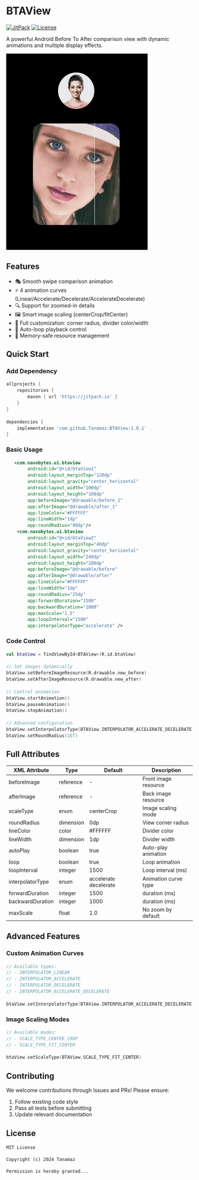 # BTAView

[![JitPack](https://jitpack.io/v/Tanamaz/BTAView.svg)](https://jitpack.io/#Tanamaz/BTAView)
[![License](https://img.shields.io/badge/License-MIT-blue.svg)](https://opensource.org/licenses/MIT)

A powerful Android Before To After comparison view with dynamic animations and multiple display effects.

![Demo GIF](https://github.com/Tanamaz/BTAView/blob/959b8dc30aa6ac87cdefd3254a67620da1e17ac6/gif/demo.gif)

## Features

- 🎭 Smooth swipe comparison animation
- ⚡ 4 animation curves (Linear/Accelerate/Decelerate/AccelerateDecelerate)
- 🔍 Support for zoomed-in details
- 🖼️ Smart image scaling (centerCrop/fitCenter)
- 🔧 Full customization: corner radius, divider color/width
- 🔄 Auto-loop playback control
- 💾 Memory-safe resource management

## Quick Start

### Add Dependency
```gradle
allprojects {
    repositories {
        maven { url 'https://jitpack.io' }
    }
}

dependencies {
    implementation 'com.github.Tanamaz:BTAView:1.0.1'
}
```

### Basic Usage
```xml
   <com.navobytes.ui.btaview
        android:id="@+id/btaView1"
        android:layout_marginTop="120dp"
        android:layout_gravity="center_horizontal"
        android:layout_width="100dp"
        android:layout_height="100dp"
        app:beforeImage="@drawable/before_1"
        app:afterImage="@drawable/after_1"
        app:lineColor="#FFFFFF"
        app:lineWidth="1dp"
        app:roundRadius="90dp"/>
    <com.navobytes.ui.btaview
        android:id="@+id/btaView2"
        android:layout_marginTop="40dp"
        android:layout_gravity="center_horizontal"
        android:layout_width="240dp"
        android:layout_height="280dp"
        app:beforeImage="@drawable/before"
        app:afterImage="@drawable/after"
        app:lineColor="#FFFFFF"
        app:lineWidth="1dp"
        app:roundRadius="25dp"
        app:forwardDuration="1500"
        app:backwardDuration="1000"
        app:maxScale="1.5"
        app:loopInterval="1500"
        app:interpolatorType="accelerate" />
```

### Code Control
```kotlin
val btaView = findViewById<BTAView>(R.id.btaView)

// Set images dynamically
btaView.setBeforeImageResource(R.drawable.new_before)
btaView.setAfterImageResource(R.drawable.new_after)

// Control animation
btaView.startAnimation()
btaView.pauseAnimation()
btaView.stopAnimation()

// Advanced configuration
btaView.setInterpolatorType(BTAView.INTERPOLATOR_ACCELERATE_DECELERATE)
btaView.setRoundRadius(16f)
```

## Full Attributes

| XML Attribute    | Type      | Default               | Description          |
| ---------------- | --------- | --------------------- | -------------------- |
| beforeImage      | reference | -                     | Front image resource |
| afterImage       | reference | -                     | Back image resource  |
| scaleType        | enum      | centerCrop            | Image scaling mode   |
| roundRadius      | dimension | 0dp                   | View corner radius   |
| lineColor        | color     | #FFFFFF               | Divider color        |
| lineWidth        | dimension | 1dp                   | Divider width        |
| autoPlay         | boolean   | true                  | Auto-play animation  |
| loop             | boolean   | true                  | Loop animation       |
| loopInterval     | integer   | 1500                  | Loop interval (ms)   |
| interpolatorType | enum      | accelerate decelerate | Animation curve type |
| forwardDuration  | integer   | 1500                  | duration (ms)        |
| backwardDuration | integer   | 1000                  | duration (ms)        |
| maxScale         | float     | 1.0                   | No zoom by default   |

## Advanced Features

### Custom Animation Curves
```kotlin
// Available types:
// - INTERPOLATOR_LINEAR
// - INTERPOLATOR_ACCELERATE
// - INTERPOLATOR_DECELERATE
// - INTERPOLATOR_ACCELERATE_DECELERATE

btaView.setInterpolatorType(BTAView.INTERPOLATOR_ACCELERATE_DECELERATE)
```

### Image Scaling Modes
```kotlin
// Available modes:
// - SCALE_TYPE_CENTER_CROP
// - SCALE_TYPE_FIT_CENTER

btaView.setScaleType(BTAView.SCALE_TYPE_FIT_CENTER)
```

## Contributing

We welcome contributions through Issues and PRs! Please ensure:  
1. Follow existing code style  
2. Pass all tests before submitting  
3. Update relevant documentation  

## License

```
MIT License

Copyright (c) 2024 Tanamaz

Permission is hereby granted...
```
